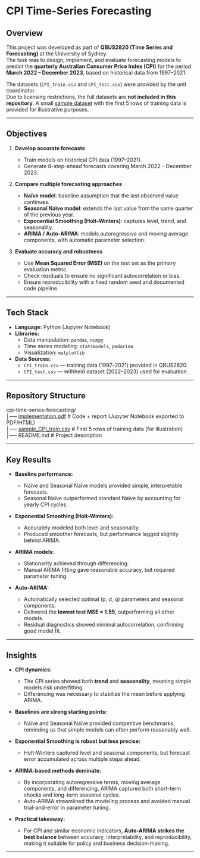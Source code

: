 # CPI Time-Series Forecasting  

## Overview  
This project was developed as part of **QBUS2820 (Time Series and Forecasting)** at the University of Sydney.  
The task was to design, implement, and evaluate forecasting models to predict the **quarterly Australian Consumer Price Index (CPI)** for the period **March 2022 – December 2023**, based on historical data from 1997–2021.  

The datasets (`CPI_train.csv` and `CPI_test.csv`) were provided by the unit coordinator.  
Due to licensing restrictions, the full datasets are **not included in this repository**. A small [sample dataset](./sample_CPI_train.csv) with the first 5 rows of training data is provided for illustrative purposes.  

---

## Objectives  
1. **Develop accurate forecasts**  
   - Train models on historical CPI data (1997–2021).  
   - Generate 8-step-ahead forecasts covering March 2022 – December 2023.  

2. **Compare multiple forecasting approaches**  
   - **Naïve model**: baseline assumption that the last observed value continues.  
   - **Seasonal Naïve model**: extends the last value from the same quarter of the previous year.  
   - **Exponential Smoothing (Holt-Winters)**: captures level, trend, and seasonality.  
   - **ARIMA / Auto-ARIMA**: models autoregressive and moving average components, with automatic parameter selection.  

3. **Evaluate accuracy and robustness**  
   - Use **Mean Squared Error (MSE)** on the test set as the primary evaluation metric.  
   - Check residuals to ensure no significant autocorrelation or bias.  
   - Ensure reproducibility with a fixed random seed and documented code pipeline.  

---

## Tech Stack  
- **Language:** Python (Jupyter Notebook)  
- **Libraries:**  
  - Data manipulation: `pandas`, `numpy`  
  - Time series modeling: `statsmodels`, `pmdarima`  
  - Visualization: `matplotlib`  
- **Data Sources:**  
  - `CPI_train.csv` — training data (1997–2021) provided in QBUS2820.  
  - `CPI_test.csv` — withheld dataset (2022–2023) used for evaluation.  

---

## Repository Structure  
cpi-time-series-forecasting/  
│── [implementation.pdf](https://github.com/yun-522/CPI-Time-Series-Forecasting-/blob/468eac5e6500ada7958161fead65b28bc15761de/implementation.pdf) # Code + report (Jupyter Notebook exported to PDF/HTML)  
│── [sample_CPI_train.csv](./sample_CPI_train.csv) # First 5 rows of training data (for illustration)  
│── README.md # Project description  

---

## Key Results  
- **Baseline performance:**  
  - Naïve and Seasonal Naïve models provided simple, interpretable forecasts.  
  - Seasonal Naïve outperformed standard Naïve by accounting for yearly CPI cycles.  

- **Exponential Smoothing (Holt-Winters):**  
  - Accurately modeled both level and seasonality.  
  - Produced smoother forecasts, but performance lagged slightly behind ARIMA.  

- **ARIMA models:**  
  - Stationarity achieved through differencing.  
  - Manual ARIMA fitting gave reasonable accuracy, but required parameter tuning.  

- **Auto-ARIMA:**  
  - Automatically selected optimal (p, d, q) parameters and seasonal components.  
  - Delivered the **lowest test MSE = 1.55**, outperforming all other models.  
  - Residual diagnostics showed minimal autocorrelation, confirming good model fit.  

---

## Insights  
- **CPI dynamics:**  
  - The CPI series showed both **trend** and **seasonality**, meaning simple models risk underfitting.  
  - Differencing was necessary to stabilize the mean before applying ARIMA.  

- **Baselines are strong starting points:**  
  - Naïve and Seasonal Naïve provided competitive benchmarks, reminding us that simple models can often perform reasonably well.  

- **Exponential Smoothing is robust but less precise:**  
  - Holt-Winters captured level and seasonal components, but forecast error accumulated across multiple steps ahead.  

- **ARIMA-based methods dominate:**  
  - By incorporating autoregressive terms, moving average components, and differencing, ARIMA captured both short-term shocks and long-term seasonal cycles.  
  - Auto-ARIMA streamlined the modeling process and avoided manual trial-and-error in parameter tuning.  

- **Practical takeaway:**  
  - For CPI and similar economic indicators, **Auto-ARIMA strikes the best balance** between accuracy, interpretability, and reproducibility, making it suitable for policy and business decision-making.  

---
